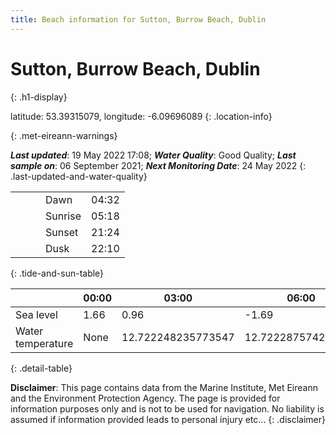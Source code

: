```yaml
---
title: Beach information for Sutton, Burrow Beach, Dublin
---
```

# Sutton, Burrow Beach, Dublin 
{: .h1-display}

latitude: 53.39315079, longitude: -6.09696089
{: .location-info}


{: .met-eireann-warnings}

___Last updated___: 19 May 2022 17:08; ___Water Quality___: Good Quality;
___Last sample on___: 06 September 2021; ___Next Monitoring Date___: 24 May 2022
{: .last-updated-and-water-quality}

|   |   |   |   |   |
|---|---|---|---|---|
|   |   |   | Dawn  | 04:32 |
|   |   |   | Sunrise  | 05:18 |
|   |   |   | Sunset  | 21:24 |
|   |   |   | Dusk  | 22:10 |
{: .tide-and-sun-table}

<div></div>

| | 00:00 | 03:00 | 06:00 | 09:00 | 12:00 | 15:00 | 18:00 | 21:00 |
|---|---|---|---|---|---|---|---|---|
| Sea level | 1.66 | 0.96 | -1.69 | -1.08| 1.15 | 1.07 | -1.27 | -1.02 |
| Water temperature | None | 12.722248235773547 | 12.722287574248925 | 12.739803444667384 | 12.968835571042451 | 13.25378365844968 | 13.433161461610341 | 13.217823776256099 |
{: .detail-table}

__Disclaimer__: This page contains data from the Marine Institute,
Met Eireann and the Environment Protection Agency. The page is provided for
information purposes only and is not to be used for navigation. No liability
is assumed if information provided leads to personal injury etc...
{: .disclaimer}